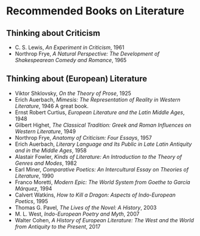 # Recommended Books on Literature

## Thinking about Criticism
* C. S. Lewis, *An Experiment in Criticism*, 1961
* Northrop Frye, *A Natural Perspective: The Development of Shakespearean Comedy and Romance*, 1965

## Thinking about (European) Literature
* Viktor Shklovsky, *On the Theory of Prose*, 1925
* Erich Auerbach, *Mimesis: The Representation of Reality in Western Literature*, 1946
A great book.
* Ernst Robert Curtius, *European Literature and the Latin Middle Ages*, 1948
* Gilbert Highet, *The Classical Tradition: Greek and Roman Influences on Western Literature*, 1949
* Northrop Frye, *Anatomy of Criticism: Four Essays*, 1957
* Erich Auerbach, *Literary Language and Its Public in Late Latin Antiquity and in the Middle Ages*, 1958 
* Alastair Fowler, *Kinds of Literature: An Introduction to the Theory of Genres and Modes*, 1982
* Earl Miner, *Comparative Poetics: An Intercultural Essay on Theories of Literature*, 1990
* Franco Moretti, *Modern Epic: The World System from Goethe to García Márquez*, 1994
* Calvert Watkins, *How to Kill a Dragon: Aspects of Indo-European Poetics*, 1995
* Thomas G. Pavel, *The Lives of the Novel: A History*, 2003
* M. L. West, *Indo-European Poetry and Myth*, 2007
* Walter Cohen, *A History of European Literature: The West and the World from Antiquity to the Present*, 2017
